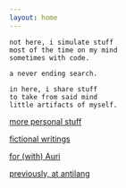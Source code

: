 ```yaml
---
layout: home
---
```


```
not here, i simulate stuff
most of the time on my mind
sometimes with code.

a never ending search.

in here, i share stuff
to take from said mind
little artifacts of myself.
```

[more personal stuff](journal)

[fictional writings](fiction)

[for (with) Auri](Auri)

[previously, at antilang](antilang)

